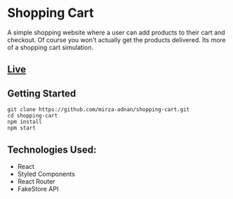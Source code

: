 # Shopping Cart

A simple shopping website where a user can add products to their cart and checkout. Of course you won't actually get the products delivered. Its more of a shopping cart simulation.

## [Live](https://mirza-adnan.github.io/shopping-cart/)

## Getting Started

<pre><code>git clone https://github.com/mirza-adnan/shopping-cart.git
cd shopping-cart
npm install
npm start
</code></pre>

## Technologies Used:

-   React
-   Styled Components
-   React Router
-   FakeStore API

